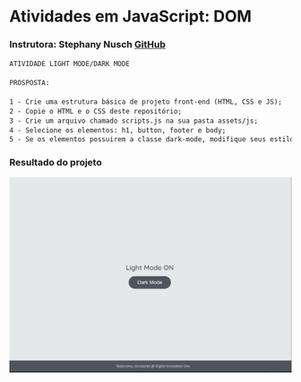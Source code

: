 # Atividades em JavaScript: DOM

### Instrutora: Stephany Nusch [GitHub](https://github.com/stebsnusch)

```txt
ATIVIDADE LIGHT MODE/DARK MODE

PROSPOSTA:

1 - Crie uma estrutura básica de projeto front-end (HTML, CSS e JS);
2 - Copie o HTML e o CSS deste repositório;
3 - Crie um arquivo chamado scripts.js na sua pasta assets/js;
4 - Selecione os elementos: h1, button, footer e body;
5 - Se os elementos possuirem a classe dark-mode, modifique seus estilos. Caso contrário, volte os estilos para o original.
```
### Resultado do projeto

<img src='assets/animation.gif' style='center'/>